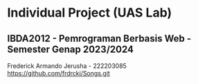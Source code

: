 # Individual Project (UAS Lab)

## IBDA2012 - Pemrograman Berbasis Web - Semester Genap 2023/2024

Frederick Armando Jerusha - 222203085
</br>
https://github.com/frdrckj/Songs.git
